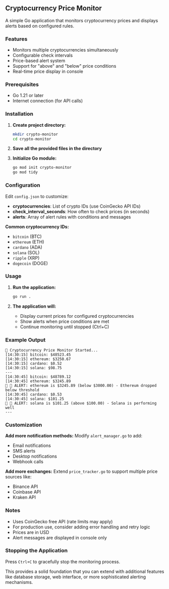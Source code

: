 ## Cryptocurrency Price Monitor

A simple Go application that monitors cryptocurrency prices and displays alerts based on configured rules.

### Features

- Monitors multiple cryptocurrencies simultaneously
- Configurable check intervals
- Price-based alert system
- Support for "above" and "below" price conditions
- Real-time price display in console

### Prerequisites

- Go 1.21 or later
- Internet connection (for API calls)

### Installation

1. **Create project directory:**
   ```bash
   mkdir crypto-monitor
   cd crypto-monitor
   ```

2. **Save all the provided files in the directory**

3. **Initialize Go module:**
   ```bash
   go mod init crypto-monitor
   go mod tidy
   ```

### Configuration

Edit `config.json` to customize:

- **cryptocurrencies**: List of crypto IDs (use CoinGecko API IDs)
- **check_interval_seconds**: How often to check prices (in seconds)
- **alerts**: Array of alert rules with conditions and messages

**Common cryptocurrency IDs:**
- `bitcoin` (BTC)
- `ethereum` (ETH)
- `cardano` (ADA)
- `solana` (SOL)
- `ripple` (XRP)
- `dogecoin` (DOGE)

### Usage

1. **Run the application:**
   ```bash
   go run .
   ```

2. **The application will:**
   - Display current prices for configured cryptocurrencies
   - Show alerts when price conditions are met
   - Continue monitoring until stopped (Ctrl+C)

### Example Output
```
🚀 Cryptocurrency Price Monitor Started...
[14:30:15] bitcoin: $48523.45
[14:30:15] ethereum: $3250.67
[14:30:15] cardano: $0.52
[14:30:15] solana: $98.75
---
[14:30:45] bitcoin: $48789.12
[14:30:45] ethereum: $3245.89
🔔 🚨 ALERT: ethereum is $3245.89 (below $3000.00) - Ethereum dropped below threshold
[14:30:45] cardano: $0.53
[14:30:45] solana: $101.25
🔔 🚨 ALERT: solana is $101.25 (above $100.00) - Solana is performing well
---
```

### Customization

**Add more notification methods:**
Modify `alert_manager.go` to add:
- Email notifications
- SMS alerts
- Desktop notifications
- Webhook calls

**Add more exchanges:**
Extend `price_tracker.go` to support multiple price sources like:
- Binance API
- Coinbase API
- Kraken API

### Notes

- Uses CoinGecko free API (rate limits may apply)
- For production use, consider adding error handling and retry logic
- Prices are in USD
- Alert messages are displayed in console only

### Stopping the Application

Press `Ctrl+C` to gracefully stop the monitoring process.

This provides a solid foundation that you can extend with additional features like database storage, web interface, or more sophisticated alerting mechanisms.